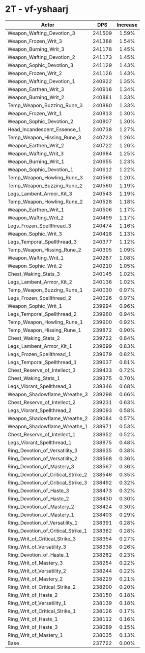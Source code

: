# 2T - vf-yshaarj
| Actor | DPS | Increase |
|---|:---:|:---:|
|Weapon_Wafting_Devotion_3|241509|1.59%|
|Weapon_Frozen_Writ_3|241388|1.54%|
|Weapon_Burning_Writ_3|241178|1.45%|
|Weapon_Wafting_Devotion_2|241173|1.45%|
|Weapon_Sophic_Devotion_3|241129|1.43%|
|Weapon_Frozen_Writ_2|241126|1.43%|
|Weapon_Wafting_Devotion_1|240922|1.35%|
|Weapon_Earthen_Writ_3|240916|1.34%|
|Weapon_Burning_Writ_2|240881|1.33%|
|Temp_Weapon_Buzzing_Rune_3|240880|1.33%|
|Weapon_Frozen_Writ_1|240813|1.30%|
|Weapon_Sophic_Devotion_2|240807|1.30%|
|Head_Incandescent_Essence_1|240738|1.27%|
|Temp_Weapon_Hissing_Rune_3|240723|1.26%|
|Weapon_Earthen_Writ_2|240722|1.26%|
|Weapon_Wafting_Writ_3|240684|1.25%|
|Weapon_Burning_Writ_1|240655|1.23%|
|Weapon_Sophic_Devotion_1|240612|1.22%|
|Temp_Weapon_Howling_Rune_3|240568|1.20%|
|Temp_Weapon_Buzzing_Rune_2|240560|1.19%|
|Legs_Lambent_Armor_Kit_3|240543|1.19%|
|Temp_Weapon_Howling_Rune_2|240528|1.18%|
|Weapon_Earthen_Writ_1|240506|1.17%|
|Weapon_Wafting_Writ_2|240499|1.17%|
|Legs_Frozen_Spellthread_3|240474|1.16%|
|Weapon_Sophic_Writ_3|240418|1.13%|
|Legs_Temporal_Spellthread_3|240377|1.12%|
|Temp_Weapon_Hissing_Rune_2|240305|1.09%|
|Weapon_Wafting_Writ_1|240287|1.08%|
|Weapon_Sophic_Writ_2|240210|1.05%|
|Chest_Waking_Stats_3|240145|1.02%|
|Legs_Lambent_Armor_Kit_2|240136|1.02%|
|Temp_Weapon_Buzzing_Rune_1|240030|0.97%|
|Legs_Frozen_Spellthread_2|240026|0.97%|
|Weapon_Sophic_Writ_1|239994|0.96%|
|Legs_Temporal_Spellthread_2|239960|0.94%|
|Temp_Weapon_Howling_Rune_1|239900|0.92%|
|Temp_Weapon_Hissing_Rune_1|239872|0.90%|
|Chest_Waking_Stats_2|239722|0.84%|
|Legs_Lambent_Armor_Kit_1|239699|0.83%|
|Legs_Frozen_Spellthread_1|239679|0.82%|
|Legs_Temporal_Spellthread_1|239637|0.81%|
|Chest_Reserve_of_Intellect_3|239433|0.72%|
|Chest_Waking_Stats_1|239375|0.70%|
|Legs_Vibrant_Spellthread_3|239346|0.68%|
|Weapon_Shadowflame_Wreathe_3|239298|0.66%|
|Chest_Reserve_of_Intellect_2|239231|0.63%|
|Legs_Vibrant_Spellthread_2|239093|0.58%|
|Weapon_Shadowflame_Wreathe_2|239084|0.57%|
|Weapon_Shadowflame_Wreathe_1|238971|0.53%|
|Chest_Reserve_of_Intellect_1|238952|0.52%|
|Legs_Vibrant_Spellthread_1|238875|0.48%|
|Ring_Devotion_of_Versatility_3|238635|0.38%|
|Ring_Devotion_of_Versatility_2|238568|0.36%|
|Ring_Devotion_of_Mastery_3|238567|0.36%|
|Ring_Devotion_of_Critical_Strike_2|238546|0.35%|
|Ring_Devotion_of_Critical_Strike_3|238492|0.32%|
|Ring_Devotion_of_Haste_3|238473|0.32%|
|Ring_Devotion_of_Haste_2|238430|0.30%|
|Ring_Devotion_of_Mastery_2|238424|0.30%|
|Ring_Devotion_of_Mastery_1|238403|0.29%|
|Ring_Devotion_of_Versatility_1|238391|0.28%|
|Ring_Devotion_of_Critical_Strike_1|238382|0.28%|
|Ring_Writ_of_Critical_Strike_3|238354|0.27%|
|Ring_Writ_of_Versatility_3|238338|0.26%|
|Ring_Devotion_of_Haste_1|238262|0.23%|
|Ring_Writ_of_Mastery_3|238254|0.22%|
|Ring_Writ_of_Versatility_2|238244|0.22%|
|Ring_Writ_of_Mastery_2|238229|0.21%|
|Ring_Writ_of_Critical_Strike_2|238200|0.20%|
|Ring_Writ_of_Haste_2|238150|0.18%|
|Ring_Writ_of_Versatility_1|238139|0.18%|
|Ring_Writ_of_Critical_Strike_1|238126|0.17%|
|Ring_Writ_of_Haste_1|238112|0.16%|
|Ring_Writ_of_Haste_3|238089|0.15%|
|Ring_Writ_of_Mastery_1|238035|0.13%|
|Base|237722|0.00%|
